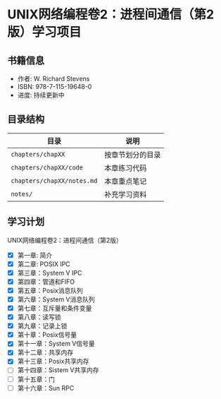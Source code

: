 # UNIX网络编程卷2：进程间通信（第2版）学习项目

## 书籍信息
- 作者: W. Richard Stevens
- ISBN: 978-7-115-19648-0
- 进度: 持续更新中

## 目录结构
| 目录 | 说明 |
|------|------|
| `chapters/chapXX` | 按章节划分的目录 |
| `chapters/chapXX/code` | 本章练习代码 |
| `chapters/chapXX/notes.md` | 本章重点笔记 |
| `notes/` | 补充学习资料 |

## 学习计划
UNIX网络编程卷2：进程间通信（第2版）
- [x] 第一章: 简介
- [x] 第二章: POSIX IPC
- [x] 第三章：System V IPC
- [x] 第四章：管道和FIFO
- [x] 第五章：Posix消息队列
- [x] 第六章：System V消息队列
- [x] 第七章：互斥量和条件变量
- [x] 第八章：读写锁
- [x] 第九章：记录上锁
- [x] 第十章：Posix信号量
- [x] 第十一章：System V信号量
- [x] 第十二章：共享内存
- [x] 第十三章：Posix共享内存
- [ ] 第十四章：Sistem V共享内存
- [ ] 第十五章：门
- [ ] 第十六章：Sun RPC
